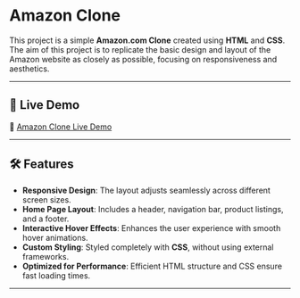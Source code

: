 # Amazon Clone

This project is a simple **Amazon.com Clone** created using **HTML** and **CSS**. The aim of this project is to replicate the basic design and layout of the Amazon website as closely as possible, focusing on responsiveness and aesthetics.

---

## 🎯 **Live Demo**

🔗 [Amazon Clone Live Demo](https://jagdish2004.github.io/Amazon.com-Clone/)

---

## 🛠️ **Features**

- **Responsive Design**: The layout adjusts seamlessly across different screen sizes.
- **Home Page Layout**: Includes a header, navigation bar, product listings, and a footer.
- **Interactive Hover Effects**: Enhances the user experience with smooth hover animations.
- **Custom Styling**: Styled completely with **CSS**, without using external frameworks.
- **Optimized for Performance**: Efficient HTML structure and CSS ensure fast loading times.

---
